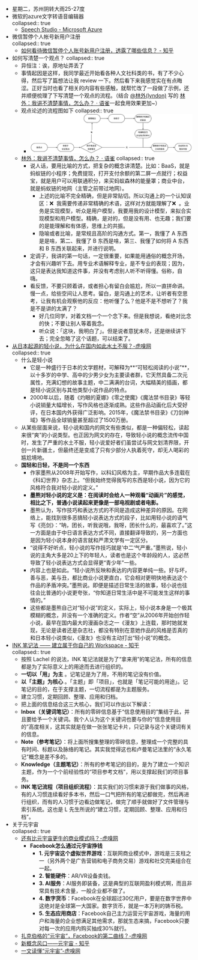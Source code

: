 - 星期二，苏州阴转大雨25-27度
- 微软的azure文字转语音编辑器  
  collapsed:: true
	- [Speech Studio - Microsoft Azure](https://speech.microsoft.com/portal)
- 微信暂停个人帐号新用户注册  
  collapsed:: true
	- [如何看待微信暂停个人账号新用户注册，透露了哪些信息？ - 知乎](https://www.zhihu.com/question/475208084)
- 如何写清楚一个观点？
  collapsed:: true
	- 异恒注：诶，原地址弄丢了
	- 事情起因是这样，我同学最近开始看各种人文社科类的书，有了不少心得，然后写了篇想法让我 review 一下。然后看下来我感觉实在有点晦涩。正好当时也看了相关的内容有些感触，就帮忙改了一段做了示例，还并顺便梳理了下写清楚一个观点的流程。（结合 [@林外(lyndon)](https://www.yuque.com/lyndon) 写的 [林外：我讲不清楚事情，怎么办？ · 语雀](https://www.yuque.com/lyndon/daylesson/tyxoqs)一起食用效果更加~）
	- 观点论述的流程图如下
	  collapsed:: true
		- ![image.png](../assets/image_1661986893357_0.png)
	- [林外：我讲不清楚事情，怎么办？ · 语雀](https://www.yuque.com/lyndon/daylesson/tyxoqs)
	  collapsed:: true
		- 说人话，要用比喻的方式，把复杂的概念讲清楚。比如：BaaS，就是蚂蚁链的小程序；免费提现，打开支付余额的第二屏一点就行；权益宝，就是用户可以用联通积分，来买蚂蚁森林的能量罩；商业中台，就是蚂蚁链的地网（主管之前带过地网）。
			- 上述的比喻不完全精确，但是非常贴切。所以沟通上的一个认知误区：❌  我需要传递非常精确的术语，这样对方就能理解了❌  。业务是实现模型，听众是用户模型，我要用我的设计模型，来拟合实现模型和用户模型。精确，是对的，但是没有用、也无趣；我们要的是能理解和有体感，思维上的共振。
			- 隐喻或者比喻，是常规且高阶的沟通方式。第一，我懂了 A 东西是是啥，第二、我懂了 B 东西是啥，第三、我懂了如何将 A 东西和 B 东西关联起来，并进行说明。
		- 定调子，我讲的第一句话，一定很重要，如果能用通俗的概念开场，才会有兴趣听下去。用专业术语解释专业，是不专业的表现；因为，这只是表达我知道这件事，并没有考虑别人听不听得懂。俗称，自嗨。
		- 看反馈，不要只顾着讲，或者担心有留白会尴尬，所以一直拼命讲。慢一点，给些空间让人思考。留白，是沟通上的艺术，让听者有空思考，让我有机会观察他的反应：他听懂了么？他是不是不想听了？我是不是讲的太满了？
			- 好几位同学，对着文档一个一个念下来。但是我想说，看绝对比念的快；不要让别人等着我念。
			- 听众说：「这块，我明白了」。但是说者意犹未尽，还是继续讲下去；完全忽略了这个话题，可以结束了。
- [从日本起源的轻小说，为什么在国内如此水土不服？-虎嗅网](https://www.huxiu.com/article/444349.html)  
  collapsed:: true
	- 什么是轻小说
		- 它是一种盛行于日本的文学题材，可解释为**“可轻松阅读的小说”**，以十多岁的中学、高中的少男少女为主要读者群，它天然具备二次元属性，充满幻想的故事主题，中二满满的台词，大幅精美的插画，都是轻小说区别与其他类型小说作品的特点。
		- 2000年以后，随着《灼眼的夏娜》《零之使魔》《魔法禁书目录》等轻小说销量大幅增长，写作风格也逐渐成熟。这些作品动画化后大受好评，在日本国内外获得广泛影响。2015年，《魔法禁书目录》《刀剑神域》等作品全球销量甚至超过了1500万册。
	- 从某些层面来说，轻小说和国内的网文有些类似，都是一种偏轻松，读起来很“爽”的小说类型。也正因为网文的存在，导致轻小说的概念流传中国时，发生了严重的水土不服，轻小说爱好者们虽尝试与网文划清界限，开创一片新疆土，但最终还是变成了只有少部分人执着死守，却无人喝彩的尴尬境地。
	- **国轻和日轻，不是同一个东西**
		- 作家墨熊从2008年开始写作，以科幻风格为主，早期作品大多连载在《科幻世界》杂志上。“但我始终觉得我写的东西是轻小说，因为它的风格符合我对轻小说的定义。”
		- **墨熊对轻小说的定义是：在阅读时会给人一种观看“动画片”的感觉，相比之下，普通小说读起来更像是一部电视剧或者电影。**
		- 墨熊认为，写作技巧和表达方式的不同是造成这种差异的原因。在网络上，能找到很多恶搞轻小说表达方式的段子，比如用轻小说的语气写《亮剑》：“呐，团长，听我说哦，我呀，团长什么的，最喜欢了。”这一方面是由于中日语言表达方式不同，直接翻译导致的，另一方面也是因为轻小说本身的语言就和严肃文学有一定区分。
		- “说得不好听点，轻小说的写作技巧就是’中二‘气严重。”墨熊说，轻小说的主角大多是20上下的年轻人，读者也是这个年龄段的人，这必然导致了轻小说表达方式会显得更“青少年”一些。
		- 内容上也是如此。“轻小说所反映和表达的内容更单纯一些。好与坏，善与恶，美与丑，都比商业小说更直白，它会相对更明快地表达这个作品的矛盾冲突。”墨熊说。即便是描述日常生活的故事，轻小说也往往会比普通的小说更夸张，“你知道日常生活中是不可能发生这样的事情的。”
		- 这些都是墨熊自己对“轻小说”的定义，实际上，轻小说本身是一个极其模糊的概念，并没有一个准确的定义。作者“空”从2006年开始创作轻小说，最早在国内最大的漫画杂志之一《漫友》上连载，那时她就发现，无论是读者还是杂志社，都没有特别在意她作品的风格是否真的和日本轻小说类似，《漫友》也没有主动打出“轻小说”的概念。
- [INK 笔记法 —— 建立属于你自己的 Workspace - 知乎](https://zhuanlan.zhihu.com/p/392225914)  
  collapsed:: true
	- 按照 Lachel 的说法，INK 笔记法就是为了“拿来用”的笔记法，所有的信息都是为了实际意义上的用途而去进行组织的。
	- **一切以「用」为主** 。记笔记是为了用，不用的笔记没有价值。
	- **以「主题」为核心** 。「主题」即「项目」，也就是「笔记可能的用途」。记笔记的目的，在于支撑主题，一切流程都是为主题服务。
	- 建立习惯，定期回顾、整理、应用和归档。
	- 把上面的信息结合这三大核心，我们可以作出以下解读：
	- **Inbox（关键词笔记）**：所有的零碎信息基于“信息使用目的”集结于此，并且要给予一个关键词。我个人认为这个关键词也要与你的“信息使用目的”高度相关，这其实就是在做一张张笔记卡片，只记录与这个关键词有关的信息。
	- **Note（参考笔记）**：将上面所搜集整理的零碎信息，整理成一个完整的具有时间、标题以及脉络的笔记。其实我觉得这也和卢曼笔记法里的“永久笔记”概念是差不多的。
	- **Knowledge（主题笔记）**：所有的参考笔记的目的，是为了建立一个知识主题，作为一个个前经验性的“项目参考文档”，用以支撑起我们的项目事务。
	- **INK 笔记流程（项目组织流程）**：其实我们的习惯来源于我们做事的风格，有的人习惯连续看好多本书，然后一口气把所有的笔记都做完，然后再进行组织，而有的人习惯于边看边做笔记，做完了顺手就做好了文件管理与索引系统。这也是 L 先生所说的“建立习惯，定期回顾、整理、应用和归档”。
- 关于元宇宙  
  collapsed:: true
	- [还有比元宇宙更牛的商业模式吗？-虎嗅网](https://www.huxiu.com/article/444566.html)
		- **Facebook怎么通过元宇宙挣钱**
			- **1. 元宇宙这个虚拟世界游戏**：互联网商业模式中，游戏是三支柱之一（另外两个是广告营销和电子商务交易）游戏和社交完美组合在一起。
			- **2. 智能硬件**：AR/VR设备卖钱。
			- **3. AI服务**：AI服务即装备，这是典型的互联网盈利模式啊，而且非常具有技术含量，一般企业都不做了。
			- **4. 数字货币**：Facebook在全球超过30亿用户，要是在数字世界中这绝对是全球第一大国家。数字货币，就是一本万利的铸币税。
			- **5. 生态应用商店**：Facebook自己主力运营元宇宙游戏，海量的用户和海量的企业想满足其他需求，那就生态来搞，Facebook只要对每一次的应用内购买抽成30%就行。
	- [扎克伯格的“元宇宙”，Facebook的第二曲线？-虎嗅网](https://www.huxiu.com/article/444585.html)
	- [新概念风口——元宇宙 - 知乎](https://zhuanlan.zhihu.com/p/366486534)
	- [一文读懂“元宇宙”-虎嗅网](https://www.huxiu.com/article/449944.html)